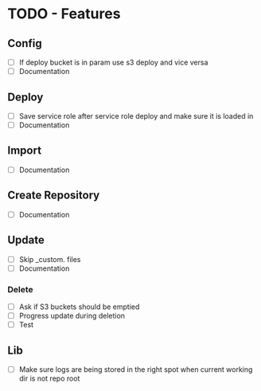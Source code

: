 # TODO - Features

## Config

- [ ] If deploy bucket is in param use s3 deploy and vice versa
- [ ] Documentation

## Deploy

- [ ] Save service role after service role deploy and make sure it is loaded in
- [ ] Documentation

## Import

- [ ] Documentation

## Create Repository

- [ ] Documentation

## Update

- [ ] Skip _custom. files
- [ ] Documentation

### Delete

- [ ] Ask if S3 buckets should be emptied
- [ ] Progress update during deletion
- [ ] Test

## Lib

- [ ] Make sure logs are being stored in the right spot when current working dir is not repo root
